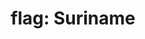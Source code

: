---
layout: smileys&emotion
title: "flag: Suriname"
emoji: flag_suriname
permalink: 🇸🇷.html
image: assets/img/3moji/flag_suriname.png
---